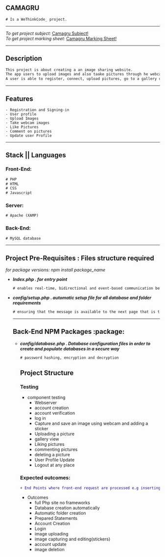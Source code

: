 ## CAMAGRU

```diff
# Is a WeThinkCode_ project.
```


<hr />

<em>To get project subject:</em> [Camagru Subject!](https://github.com/wethinkcode-students/web/tree/master/1%20-%20camagru/camagru.en.pdf)<br />
<em>To get project marking sheet:</em> [Camagru Marking Sheet!](https://github.com/wethinkcode-students/web/tree/master/1%20-%20camagru/camagru.markingsheet.pdf)

<hr />

<h2> Description </h2>

 ```diff
 This project is about creating a an image sharing website.
 The app users to upload images and also taake pictures through he webcam and add stickers.
 A user is able to register, connect, upload pictures, go to a gallery of all images by other users and like them and comment.
```


<hr />

<h2> Features</h2>  

```
- Registration and Signing-in
- User profile
- Upload Images
- Take webcam images
- Like Pictures
- Comment on pictures
- Update user Profile
```
<hr />

<h2> Stack || Languages</h2> 

<h3> Front-End: </h3>

```diff
# PHP
# HTML
# CSS
# Javascript
```

<h3> Server: </h3>

```diff
# Apache (XAMP)
```
  
<h3> Back-End: </h3>

```diff
# MySQL database
```

<hr />

<h2>Project Pre-Requisites : Files structure required</h2>
<em>for package versions: npm install package_name</em>

 <ul>
    <li>
      <em>
        <strong>
          Index.php . for entry point
        </strong>
       </em>
    </li>
    
```diff
# enables real-time, bidirectional and event-based communication between the browser and the server
```
    
   <li>
      <em>
        <strong>
          config/setup.php . automatic setup file for all database and folder requirements
        </strong>
       </em>
    </li>
    
```diff
# ensuring that the message is available to the next page that is to be rendered.
```
  
<hr />

<h2>Back-End NPM Packages :package:</h2> 

  <ul>
   <li>
      <em>
        <strong>
          config/database.php . Database configuration files in order to create and populate databases in a secure way
        </strong>
       </em>
    </li>
    
```diff
# password hashing, encryption and decryption
```

<h2> Project Structure </h2>

<h3> Testing </h3>

- component testing
   - Webserver
   - account creation
   - account verification
   - log in
   - Capture and save an image using webcam and adding a sticker
   - Uploading a picture
   - gallery view
   - Liking pictures
   - commenting pictures
   - deleting a picture
   - User Profile Update
   - Logout at any place
     
<h3> Expected outcomes: </h3>

```diff
+ End Points where front-end request are processed e.g inserting user to database
```

 - Outcomes
   - full Php site no frameworks
   - Database creation automatically
   - Automatic folder creation
   - Prepared Statements
   - Account Creation
   - Login
   - image uploading
   - image capturing and editing(stickers)
   - account update
   - image deletion
